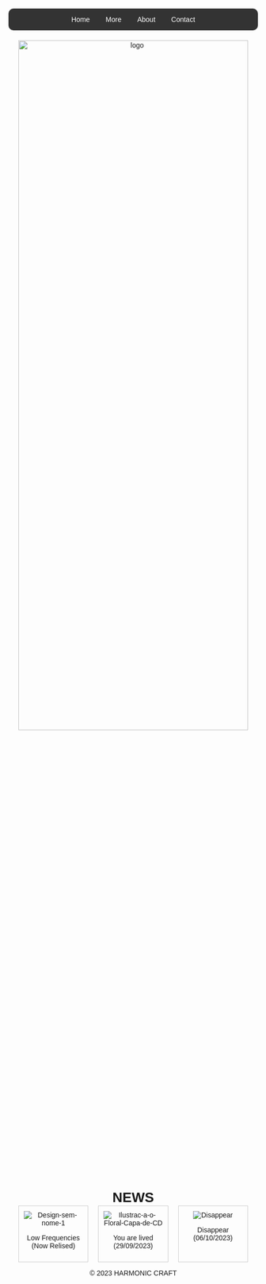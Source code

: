 <!DOCTYPE html>
<html lang="pt">
<head>
    <meta charset="UTF-8">
    <meta name="viewport" content="width=device-width, initial-scale=1.0">
    <title>Menu Expansível com Cantos Arredondados</title>
    <style>
        /* Estilos para o menu de navegação principal */
        ul.menu {
            list-style-type: none;
            margin: 0;
            padding: 0;
            background-color: #333;
            border-radius: 10px; /* Cantos arredondados para o menu principal */
            display: flex;
            justify-content: center; /* Centralizar os itens horizontalmente */
        }

        li {
            margin: 0 10px; /* Espaçamento entre os itens do menu */
            position: relative;
            border-radius: 10px; /* Cantos arredondados para os itens do menu */
        }

        li:last-child {
            margin-right: 0; /* Remover o espaçamento à direita do último item */
        }

        li a {
            display: block;
            color: white;
            text-align: center;
            padding: 14px 16px;
            text-decoration: none;
            border-radius: 10px; /* Cantos arredondados para os links */
        }

        li a:hover {
            background-color: #ddd;
            color: black;
        }

        /* Estilos para o submenu */
        .submenu {
            display: none;
            position: absolute;
            background-color: #333;
            min-width: 160px;
            z-index: 1;
            border-radius: 0 0 10px 10px; /* Cantos arredondados para o submenu */
        }

        li:hover .submenu {
            display: block;
        }

        .submenu a {
            color: white;
            padding: 12px 16px;
            text-decoration: none;
            display: block;
            border-radius: 0; /* Remover cantos arredondados para os links do submenu */
        }

        .submenu a:hover {
            background-color: #ddd;
            color: black;
        }

        /* Estilos para o conteúdo da página */
        .content {
            padding: 20px;
        }
</style>
<body>
    <ul class="menu">
        <li><a href="#home">Home</a></li>
        <li>
            <a href="#services">More</a>
            <div class="submenu">
                <a href="#service1">DEMO</a>
                <a href="#service2">Artists</a>
                <a href="#service3">Musics</a>
            </div>
        </li>
        <li><a href="#about">About</a></li>
        <li><a href="#contact">Contact</a></li>
    </ul>

<div class="content">
        <!-- Conteúdo da página aqui -->
</head>



<head>
    <meta charset="UTF-8">
    <meta name="viewport" content="width=device-width, initial-scale=1.0">
    <title>Meu Site</title>
    <style>
        body {
            font-family: Arial, sans-serif;
            text-align: center;
            margin: 20px;
            cursor: pointer; /* Adiciona o estilo do cursor de mão (pointer) */
        }
        header {
            background-color: #333;
            color: #fff;
            padding: 20px 0;
        }
        h1 {
            margin: 0;
        }
        main img {
            display: block;
            margin: 0 auto;
            width: 100%;
            height: 60%;
        }
        .catalogo {
            display: grid;
            grid-template-columns: repeat(3, 1fr);
            gap: 20px;
            text-align: center;
        }
        .item {
            border: 1px solid #ccc;
            padding: 10px;
            transition: transform 0.2s ease-in-out;
        }
        .item:hover {
            transform: scale(1.05);
        }
        .item img {
            max-width: 100%;
        }
    </style>
</head>

<main>
        <img src="https://i.ibb.co/3h4mbCQ/logo.png" alt="logo" border="0" />
    </main>

<h1>NEWS</h1>

<div class="catalogo">
        <div class="item">
            <img src="https://i.ibb.co/KzPgqGn/Design-sem-nome-1.jpg" alt="Design-sem-nome-1" border="0">
            <p>Low Frequencies (Now Relised)</p>
        </div>
        <div class="item">
            <img src="https://i.ibb.co/z591qPf/Ilustrac-a-o-Floral-Capa-de-CD.jpg" alt="Ilustrac-a-o-Floral-Capa-de-CD" border="0">
            <p>You are lived (29/09/2023)</p>
        </div>
        <div class="item">
            <img src="https://i.ibb.co/58QsQZ0/Disappear.jpg" alt="Disappear" border="0">
            <p>Disappear (06/10/2023)</p>
        </div>
        <!-- Adicione mais itens conforme necessário -->
    </div>

<footer>
        <p>&copy; 2023 HARMONIC CRAFT</p>
    </footer>
</body>

